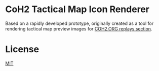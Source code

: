 # CoH2 Tactical Map Icon Renderer

Based on a rapidly developed prototype, originally created as a tool for rendering tactical map preview images for [COH2.ORG replays section](https://www.coh2.org/replay).


# License
[MIT](./LICENSE)